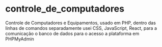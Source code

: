 # controle_de_computadores
Controle de Computadores e Equipamentos, usado em PHP, dentro das linhas de comandos separadamente usei CSS, JavaScript, React, para a comunicação o banco de dados para o acesso a plataforma em PHPMyAdmin
